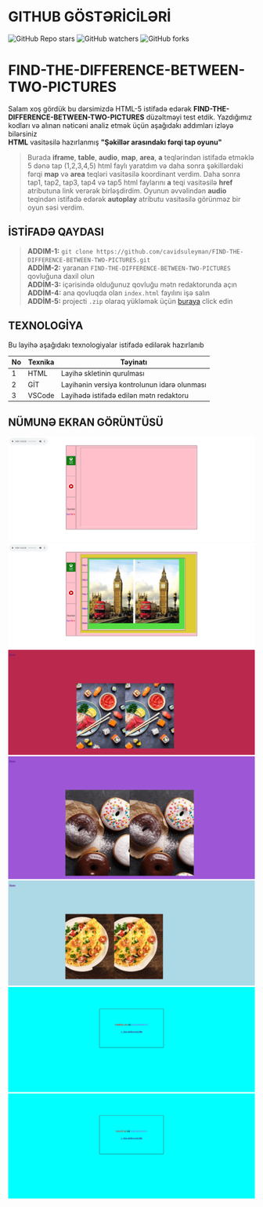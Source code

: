 # GITHUB GÖSTƏRİCİLƏRİ

![GitHub Repo stars](https://img.shields.io/github/stars/cavidsuleyman/SADE-HOM-PAGE?style=for-the-badge)
![GitHub watchers](https://img.shields.io/github/watchers/cavidsuleyman/SADE-HOM-PAGE?style=for-the-badge)
![GitHub forks](https://img.shields.io/github/forks/cavidsuleyman/SADE-HOM-PAGE?style=for-the-badge)

# FIND-THE-DIFFERENCE-BETWEEN-TWO-PICTURES

Salam xoş gördük bu dərsimizdə HTML-5 istifadə edərək **FIND-THE-DIFFERENCE-BETWEEN-TWO-PICTURES** düzəltməyi test etdik. Yazdığımız kodları və alınan nəticəni analiz etmək üçün aşağıdakı addımları izləyə bilərsiniz
<br/> **HTML** vasitəsilə hazırlanmış **"Şəkillər arasındakı fərqi tap oyunu"**
>Burada **iframe**, **table**, **audio**, **map**, **area**, **a** teqlərindən istifadə etməklə 5 dənə tap (1,2,3,4,5) html faylı yaratdım və daha sonra şəkillərdəki fərqi **map** və **area** teqləri vasitəsilə koordinant verdim. Daha sonra tap1, tap2, tap3, tap4 və tap5 html faylarını **a** teqi vasitəsilə **href** atributuna link verərək birləşdirdim. Oyunun əvvəlindən **audio** teqindən istifadə edərək **autoplay** atributu vasitəsilə görünməz bir oyun səsi verdim.

## İSTİFADƏ QAYDASI


> **ADDIM-1:**   `git clone https://github.com/cavidsuleyman/FIND-THE-DIFFERENCE-BETWEEN-TWO-PICTURES.git` <br/>
> **ADDİM-2:**  yaranan `FIND-THE-DIFFERENCE-BETWEEN-TWO-PICTURES` qovluğuna daxil olun <br/>
> **ADDİM-3:**  içərisində olduğunuz qovluğu mətn redaktorunda açın <br/>
> **ADDİM-4:**  ana qovluqda olan `index.html` fayılını işə salın <br/>
> **ADDİM-5:**  projecti `.zip` olaraq yükləmək üçün  [buraya](https://github.com/cavidsuleyman/FIND-THE-DIFFERENCE-BETWEEN-TWO-PICTURES/archive/refs/heads/master.zip) click edin <br/>


## TEXNOLOGİYA

Bu layihə aşağıdakı texnologiyalar istifadə edilərək hazırlanıb

|No|Texnika   |Təyinatı                                       |
|--|----------|-----------------------------------------------|
|1 |HTML      |Layihə skletinin qurulması                     | 
|2 |GİT       |Layihənin versiya kontrolunun idarə olunması   |
|3 |VSCode    |Layihədə istifadə edilən mətn redaktoru        |


## NÜMUNƏ EKRAN GÖRÜNTÜSÜ

![Burada ekran görüntüsü var idi](./screen/screen-1.png)
![Burada ekran görüntüsü var idi](./screen/screen-2.png)
![Burada ekran görüntüsü var idi](./screen/screen-3.png)
![Burada ekran görüntüsü var idi](./screen/screen-4.png)
![Burada ekran görüntüsü var idi](./screen/screen-5.png)
![Burada ekran görüntüsü var idi](./screen/screen-6.png)
![Burada ekran görüntüsü var idi](./screen/screen-7.png)














